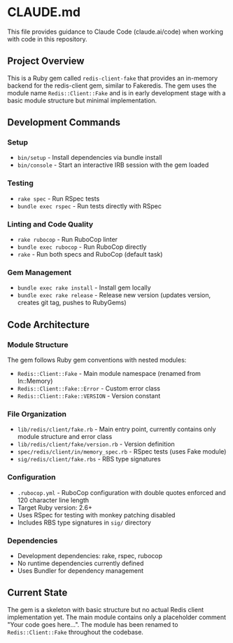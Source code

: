 # CLAUDE.md

This file provides guidance to Claude Code (claude.ai/code) when working with code in this repository.

## Project Overview

This is a Ruby gem called `redis-client-fake` that provides an in-memory backend for the redis-client gem, similar to Fakeredis. The gem uses the module name `Redis::Client::Fake` and is in early development stage with a basic module structure but minimal implementation.

## Development Commands

### Setup
- `bin/setup` - Install dependencies via bundle install
- `bin/console` - Start an interactive IRB session with the gem loaded

### Testing
- `rake spec` - Run RSpec tests
- `bundle exec rspec` - Run tests directly with RSpec

### Linting and Code Quality  
- `rake rubocop` - Run RuboCop linter
- `bundle exec rubocop` - Run RuboCop directly
- `rake` - Run both specs and RuboCop (default task)

### Gem Management
- `bundle exec rake install` - Install gem locally
- `bundle exec rake release` - Release new version (updates version, creates git tag, pushes to RubyGems)

## Code Architecture

### Module Structure
The gem follows Ruby gem conventions with nested modules:
- `Redis::Client::Fake` - Main module namespace (renamed from In::Memory)
- `Redis::Client::Fake::Error` - Custom error class
- `Redis::Client::Fake::VERSION` - Version constant

### File Organization
- `lib/redis/client/fake.rb` - Main entry point, currently contains only module structure and error class
- `lib/redis/client/fake/version.rb` - Version definition
- `spec/redis/client/in/memory_spec.rb` - RSpec tests (uses Fake module)
- `sig/redis/client/fake.rbs` - RBS type signatures

### Configuration
- `.rubocop.yml` - RuboCop configuration with double quotes enforced and 120 character line length
- Target Ruby version: 2.6+
- Uses RSpec for testing with monkey patching disabled
- Includes RBS type signatures in `sig/` directory

### Dependencies
- Development dependencies: rake, rspec, rubocop
- No runtime dependencies currently defined
- Uses Bundler for dependency management

## Current State
The gem is a skeleton with basic structure but no actual Redis client implementation yet. The main module contains only a placeholder comment "Your code goes here...". The module has been renamed to `Redis::Client::Fake` throughout the codebase.